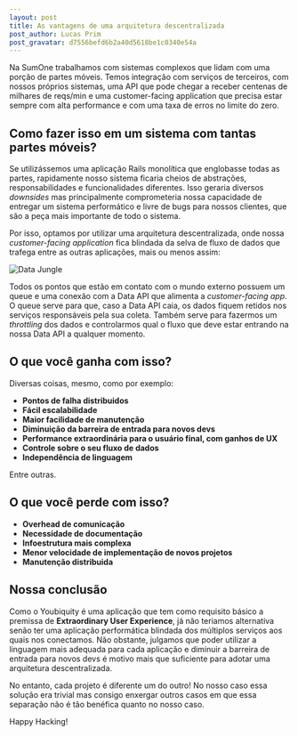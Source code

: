 ```yaml
---
layout: post
title: As vantagens de uma arquitetura descentralizada
post_author: Lucas Prim
post_gravatar: d7556befd6b2a40d5618be1c0340e54a
---
```


Na SumOne trabalhamos com sistemas complexos que lidam com uma porção de partes
móveis. Temos integração com serviços de terceiros, com nossos próprios
sistemas, uma API que pode chegar a receber centenas de milhares de reqs/min e
uma customer-facing application que precisa estar sempre com alta performance e
com uma taxa de erros no limite do zero.

## Como fazer isso em um sistema com tantas partes móveis?

Se utilizássemos uma aplicação Rails monolítica que englobasse todas as partes,
rapidamente nosso sistema ficaria cheios de abstrações, responsabilidades e
funcionalidades diferentes. Isso geraria diversos _downsides_ mas
principalmente comprometeria nossa capacidade de entregar um sistema
performático e livre de bugs para nossos clientes, que são a peça mais
importante de todo o sistema.

Por isso, optamos por utilizar uma arquitetura descentralizada, onde nossa
_customer-facing application_ fica blindada da selva de fluxo de dados que
trafega entre as outras aplicações, mais ou menos assim:

![Data Jungle](https://www.dropbox.com/s/v7z58pusyazhhj4/Rough%20Vision%20of%20Yb%20Architecture.png?raw=1)

Todos os pontos que estão em contato com o mundo externo possuem um queue e
uma conexão com a Data API que alimenta a _customer-facing app_. O queue serve
para que, caso a Data API caia, os dados fiquem retidos nos serviços
responsáveis pela sua coleta. Também serve para fazermos um _throttling_ dos
dados e controlarmos qual o fluxo que deve estar entrando na nossa Data API
a qualquer momento.

## O que você ganha com isso?

Diversas coisas, mesmo, como por exemplo:

* **Pontos de falha distribuidos**
* **Fácil escalabilidade**
* **Maior facilidade de manutenção**
* **Diminuição da barreira de entrada para novos devs**
* **Performance extraordinária para o usuário final, com ganhos de UX**
* **Controle sobre o seu fluxo de dados**
* **Independência de linguagem**

Entre outras.

## O que você perde com isso?

* **Overhead de comunicação**
* **Necessidade de documentação**
* **Infoestrutura mais complexa**
* **Menor velocidade de implementação de novos projetos**
* **Manutenção distribuida**

## Nossa conclusão

Como o Youbiquity é uma aplicação que tem como requisito básico a premissa
de **Extraordinary User Experience**, já não teriamos alternativa senão ter
uma aplicação performática blindada dos múltiplos serviços aos quais nos
conectamos.
Não obstante, julgamos que poder utilizar a linguagem mais adequada para cada
aplicação e diminuir a barreira de entrada para novos devs é motivo mais que
suficiente para adotar uma arquitetura descentralizada.

No entanto, cada projeto é diferente um do outro! No nosso caso essa solução
era trivial mas consigo enxergar outros casos em que essa separação não é tão
benéfica quanto no nosso caso.

Happy Hacking!
